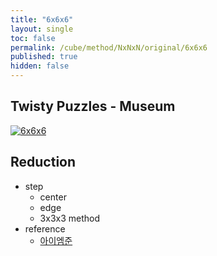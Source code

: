 ```yaml
---
title: "6x6x6"
layout: single
toc: false
permalink: /cube/method/NxNxN/original/6x6x6
published: true
hidden: false
---
```


<head>
  <base target="_blank">
</head>



## Twisty Puzzles - Museum

[![6x6x6](https://twistypuzzles.com/museum/large/01485-02.jpg)](https://twistypuzzles.com/app/museum/museum_showitem.php?pkey=1485)



## Reduction

- step
  - center
  - edge
  - 3x3x3 method
- reference
  - [아이엠준](https://youtu.be/ZUyDa2_dVFU)
